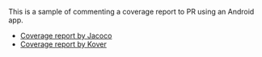 This is a sample of commenting a coverage report to PR using an Android app.

- [Coverage report by Jacoco](https://github.com/takumi-saito/UTSampleApp/pull/4)
- [Coverage report by Kover](https://github.com/takumi-saito/UTSampleApp/pull/5)
